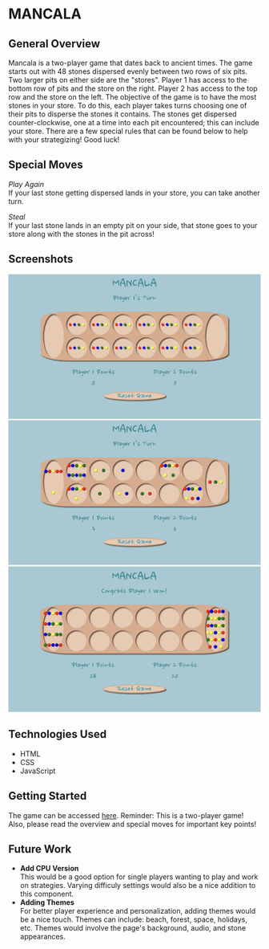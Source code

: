 # **MANCALA**

## General Overview

Mancala is a two-player game that dates back to ancient times. The game starts out with 48 stones dispersed evenly between two rows of six pits. Two larger pits on either side are the "stores". Player 1 has access to the bottom row of pits and the store on the right. Player 2 has access to the top row and the store on the left. The objective of the game is to have the most stones in your store. To do this, each player takes turns choosing one of their pits to disperse the stones it contains. The stones get dispersed counter-clockwise, one at a time into each pit encountered; this can include your store. There are a few special rules that can be found below to help with your strategizing! Good luck!

## Special Moves

*Play Again*  
If your last stone getting dispersed lands in your store, you can take another turn.

*Steal*  
If your last stone lands in an empty pit on your side, that stone goes to your store along with the stones in the pit across!

## Screenshots

![Starting gameboard](images/MancalaStart.jpeg)
![Play gameboard](images/MancalaPlay.jpeg)
![End gameboard](images/MancalaEnd.jpeg)

## Technologies Used

- HTML
- CSS
- JavaScript

## Getting Started

The game can be accessed [here](https://anneclarin.github.io/mancala/). Reminder: This is a two-player game! Also, please read the overview and special moves for important key points!

## Future Work

- **Add CPU Version**  
This would be a good option for single players wanting to play and work on strategies. Varying difficuly settings would also be a nice addition to this component.
- **Adding Themes**  
For better player experience and personalization, adding themes would be a nice touch. Themes can include: beach, forest, space, holidays, etc. Themes would involve the page's background, audio, and stone appearances.
